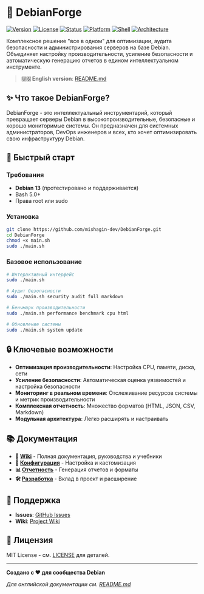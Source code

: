 # 🔧 DebianForge

[![Version](https://img.shields.io/badge/version-0.9.8_alpha-orange.svg)](https://github.com/mishagin-dev/DebianForge)
[![License](https://img.shields.io/badge/license-MIT-green.svg)](LICENSE)
[![Status](https://img.shields.io/badge/status-active%20development-brightgreen.svg)](https://github.com/mishagin-dev/DebianForge)
[![Platform](https://img.shields.io/badge/platform-Debian%2013-orange.svg)](https://www.debian.org/)
[![Shell](https://img.shields.io/badge/shell-Bash%205.0+-lightgrey.svg)](https://www.gnu.org/software/bash/)
[![Architecture](https://img.shields.io/badge/architecture-modular-blue.svg)](https://github.com/mishagin-dev/DebianForge)

Комплексное решение "все в одном" для оптимизации, аудита безопасности и администрирования серверов на базе Debian. Объединяет настройку производительности, усиление безопасности и автоматическую генерацию отчетов в едином интеллектуальном инструменте.

> **🇺🇸 English version**: [README.md](README.md)

## ✨ Что такое DebianForge?

DebianForge - это интеллектуальный инструментарий, который превращает серверы Debian в высокопроизводительные, безопасные и хорошо мониторимые системы. Он предназначен для системных администраторов, DevOps инженеров и всех, кто хочет оптимизировать свою инфраструктуру Debian.

## 🚀 Быстрый старт

### Требования
- **Debian 13** (протестировано и поддерживается)
- Bash 5.0+
- Права root или sudo

### Установка
```bash
git clone https://github.com/mishagin-dev/DebianForge.git
cd DebianForge
chmod +x main.sh
sudo ./main.sh
```

### Базовое использование
```bash
# Интерактивный интерфейс
sudo ./main.sh

# Аудит безопасности
sudo ./main.sh security audit full markdown

# Бенчмарк производительности
sudo ./main.sh performance benchmark cpu html

# Обновление системы
sudo ./main.sh system update
```

## 🔒 Ключевые возможности

- **Оптимизация производительности**: Настройка CPU, памяти, диска, сети
- **Усиление безопасности**: Автоматическая оценка уязвимостей и настройка безопасности
- **Мониторинг в реальном времени**: Отслеживание ресурсов системы и метрик производительности
- **Комплексная отчетность**: Множество форматов (HTML, JSON, CSV, Markdown)
- **Модульная архитектура**: Легко расширять и настраивать

## 📚 Документация

- **📖 [Wiki](https://github.com/mishagin-dev/DebianForge/wiki/%D0%A0%D1%83%D1%81%D1%81%D0%BA%D0%B8%D0%B9)** - Полная документация, руководства и учебники
- **🔧 [Конфигурация](https://github.com/mishagin-dev/DebianForge/wiki/%D0%A0%D1%83%D1%81%D1%81%D0%BA%D0%B8%D0%B9#-%D0%BA%D0%BE%D0%BD%D1%84%D0%B8%D0%B3%D1%83%D1%80%D0%B0%D1%86%D0%B8%D1%8F)** - Настройка и кастомизация
- **📊 [Отчетность](https://github.com/mishagin-dev/DebianForge/wiki/%D0%A0%D1%83%D1%81%D1%81%D0%BA%D0%B8%D0%B9#-%D0%BE%D1%82%D1%87%D0%B5%D1%82%D0%BD%D0%BE%D1%81%D1%82%D1%8C)** - Генерация отчетов и форматы
- **🛠️ [Разработка](https://github.com/mishagin-dev/DebianForge/wiki/%D0%A0%D1%83%D1%81%D1%81%D0%BA%D0%B8%D0%B9#%EF%B8%8F-%D1%80%D0%B0%D0%B7%D1%80%D0%B0%D0%B1%D0%BE%D1%82%D0%BA%D0%B0)** - Вклад в проект и расширение

## 🤝 Поддержка

- **Issues**: [GitHub Issues](https://github.com/mishagin-dev/DebianForge/issues)
- **Wiki**: [Project Wiki](https://github.com/mishagin-dev/DebianForge/wiki/%D0%A0%D1%83%D1%81%D1%81%D0%BA%D0%B8%D0%B9)

## 📄 Лицензия

MIT License - см. [LICENSE](LICENSE) для деталей.

---

**Создано с ❤️ для сообщества Debian**

*Для английской документации см. [README.md](README.md)*
